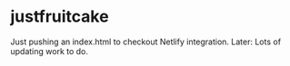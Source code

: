 # justfruitcake
Just pushing an index.html to checkout Netlify integration.
Later: Lots of updating work to do. 

